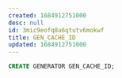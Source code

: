 ```yaml
---
created: 1684912751000
desc: null
id: 3mic9eofq8a6qtutv6mokwf
title: GEN_CACHE_ID
updated: 1684912751000
---
```


```sql
CREATE GENERATOR GEN_CACHE_ID;
```
